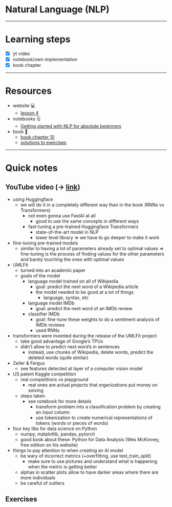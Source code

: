 # Natural Language (NLP)

---

# Learning steps

- [x]  yt video
- [x]  notebook/own implementation
- [x]  book chapter

---

# Resources

- website 💻
    - [lesson 4](https://course.fast.ai/Lessons/lesson4.html)
- notebooks 🗒️
    - [Getting started with NLP for absolute beginners](https://www.kaggle.com/code/jhoward/getting-started-with-nlp-for-absolute-beginners)
- book 📘
    - [book chapter 10](https://github.com/fastai/fastbook/blob/master/10_nlp.ipynb)
    - [solutions to exercises](https://forums.fast.ai/t/fastbook-chapter-10-questionnaire-solutions-wiki/70506)

---

# Quick notes

## YouTube video (→ [link](https://www.youtube.com/watch?v=toUgBQv1BT8&ab_channel=JeremyHoward))

- using Huggingface
    - we will do it in a completely different way than in the book (RNNs vs Transformers)
        - not even gonna use FastAI at all
            - good to use the same concepts in different ways
        - fast-tuning a pre-trained Huggingface Transformers
            - state-of-the-art model in NLP
            - lower level library ⇒ we have to go deeper to make it work
- fine-tuning pre-trained models
    - similar to having a lot of parameters already set to optimal values ⇒ fine-tuning is the process of finding values for the other parameters and barely touching the ones with optimal values
- UMLFit
    - turned into an academic paper
    - goals of the model
        - language model trained on all of Wikipedia
            - goal: predict the next word of a Wikipedia article
            - the model needed to be good at a lot of things
                - language, syntax, etc
        - language model IMDb
            - goal: predict the next word of an IMDb review
        - classifier IMDb
            - goal: fine-tune these weights to do a sentiment analysis of IMDb reviews
            - used RNNs
- transformers were invented during the release of the UMLFit project
    - take good advantage of Google’s TPUs
    - didn’t allow to predict next word’s in sentences
        - instead, use chunks of Wikipedia, delete words, predict the deleted words (quite similar)
- Zeiler & Fergus
    - see features detected at layer of a computer vision model
- US patent Kaggle competition
    - real competitions vs playground
        - real ones are actual projects that organizations put money on solving
    - steps taken
        - see notebook for more details
            - transform problem into a classification problem by creating an input column
            - use tokenization to create numerical representations of tokens (words or pieces of words)
- four key libs for data science on Python
    - numpy, matplotlib, pandas, pytorch
    - good book about these: Python for Data Analysis (Wes McKinney, free edition on his website)
- things to pay attention to when creating an AI model
    - be wary of incorrect metrics (+overfitting, use test_train_split)
        - make sure to use pictures and understand what is happening when the metric is getting better
    - alphas in scatter plots allow to have darker areas where there are more individuals
    - be careful of outliers

## Exercises